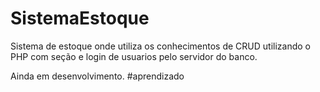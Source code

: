# SistemaEstoque
Sistema de estoque onde utiliza os conhecimentos de CRUD utilizando o PHP com seção e login de usuarios pelo servidor do banco.

Ainda em desenvolvimento.
#aprendizado
